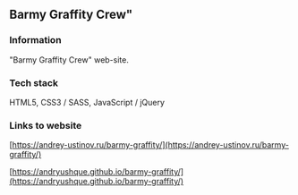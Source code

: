 ## Barmy Graffity Crew"

### Information

"Barmy Graffity Crew" web-site.

### Tech stack

HTML5, CSS3 / SASS, JavaScript / jQuery

### Links to website

[https://andrey-ustinov.ru/barmy-graffity/](https://andrey-ustinov.ru/barmy-graffity/)

[https://andryushque.github.io/barmy-graffity/](https://andryushque.github.io/barmy-graffity/)
